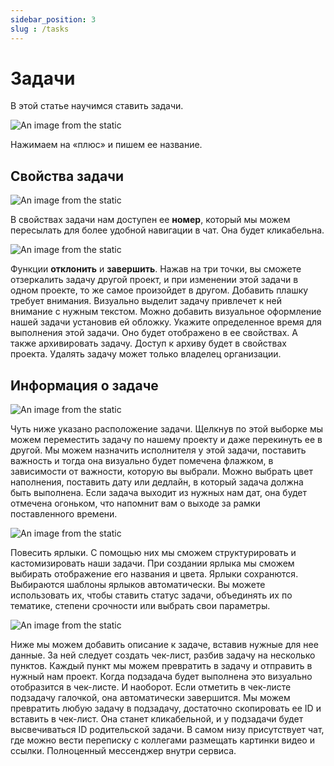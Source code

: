 ```yaml
---
sidebar_position: 3
slug : /tasks
---
```


# Задачи

В этой статье научимся ставить задачи.

![An image from the static](/img/add_task.gif)

Нажимаем на «плюс» и пишем ее название.
 
## Свойства задачи

![An image from the static](/img/task.gif)

В свойствах задачи нам доступен ее **номер**, который мы можем пересылать для более удобной навигации в чат. Она будет кликабельна. 

![An image from the static](/img/task_properties.gif)


Функции **отклонить** и **завершить**. Нажав на три точки, вы сможете отзеркалить задачу другой проект, и при изменении этой задачи в одном проекте, то же самое произойдет в другом. Добавить плашку требует внимания. Визуально выделит задачу привлечет к ней внимание с нужным текстом. Можно добавить визуальное оформление нашей задачи установив ей обложку. Укажите определенное время для выполнения этой задачи. Оно будет отображено в ее свойствах. А также архивировать задачу. Доступ к архиву будет в свойствах проекта. Удалять задачу может только владелец организации.  

## Информация о задаче

![An image from the static](/img/task_information.gif)

Чуть ниже указано расположение задачи. Щелкнув по этой выборке мы можем переместить задачу по нашему проекту и даже перекинуть ее в другой. Мы можем назначить исполнителя у этой задачи, поставить важность и тогда она визуально будет помечена флажком, в зависимости от важности, которую вы выбрали. Можно выбрать цвет наполнения, поставить дату или дедлайн, в который задача должна быть выполнена. Если задача выходит из нужных нам дат, она будет отмечена огоньком, что напомнит вам о выходе за рамки поставленного времени.

![An image from the static](/img/task_label.gif)

Повесить ярлыки. С помощью них мы сможем структурировать и кастомизировать наши задачи. При создании ярлыка мы сможем выбирать отображение его названия и цвета. Ярлыки сохранются. Выбираются шаблоны ярлыков автоматически. Вы можете использовать их, чтобы ставить статус задачи, объединять их по тематике, степени срочности или выбрать свои параметры. 

![An image from the static](/img/task_description.gif)


Ниже мы можем добавить описание к задаче, вставив нужные для нее данные. За ней следует создать чек-лист, разбив задачу на несколько пунктов. Каждый пункт мы можем превратить в задачу и отправить в нужный нам проект.
Когда подзадача будет выполнена это визуально отобразится в чек-листе. И наоборот. Если отметить в чек-листе подзадачу галочкой, она автоматически завершится. Мы можем превратить любую задачу в подзадачу, достаточно скопировать ее ID и вставить в чек-лист. Она станет кликабельной, и у подзадачи будет высвечиваться ID родительской задачи.
В самом низу присутствует чат, где можно вести переписку с коллегами размещать картинки видео и ссылки. Полноценный мессенджер внутри сервиса.
